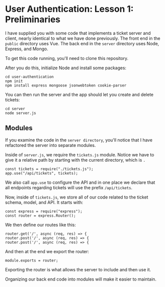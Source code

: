 # User Authentication: Lesson 1: Preliminaries

I have supplied you with some code that implements a ticket server and client, nearly identical to what we have done previously. The front end in the `public` directory uses Vue. The back end in the `server` directory uses Node, Express, and Mongo.

To get this code running, you'll need to clone this repository.

After you do this, initialize Node and install some packages:

```
cd user-authentication
npm init
npm install express mongoose jsonwebtoken cookie-parser

```

You can then run the server and the app should let you create and delete tickets:

```
cd server
node server.js
```

## Modules

If you examine the code in the `server directory`, you'll notice that I have refactored the server into separate modules.

Inside of `server.js`, we require the `tickets.js` module. Notice we have to give it a relative path by starting with the current directory, which is `.`

```
const tickets = require("./tickets.js");
app.use("/api/tickets", tickets);
```

We also call `app.use` to configure the API and in one place we declare that all endpoints regarding tickets will use the prefix `/api/tickets`.

Now, inside of `tickets.js`, we store all of our code related to the ticket schema, model, and API. It starts with:

```
const express = require("express");
const router = express.Router();
```

We then define our routes like this:

```
router.get('/', async (req, res) => {
router.post('/', async (req, res) => {
router.post('/', async (req, res) => {
```

And then at the end we export the router:

```
module.exports = router;
```

Exporting the router is what allows the server to include and then use it.

Organizing our back end code into modules will make it easier to maintain.
